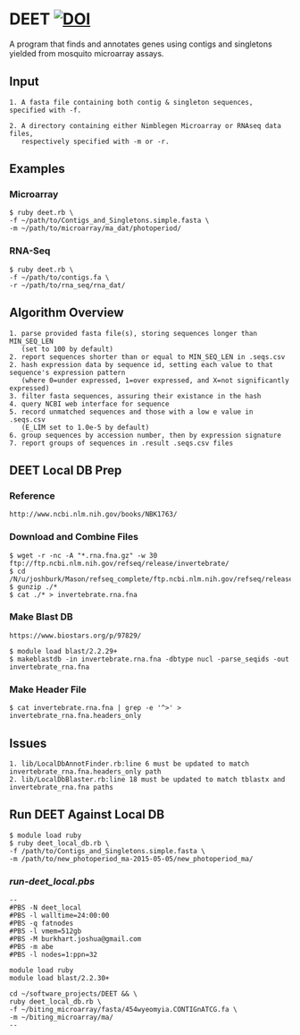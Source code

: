 DEET [![DOI](https://zenodo.org/badge/19044/joshuaburkhart/DEET.svg)](https://zenodo.org/badge/latestdoi/19044/joshuaburkhart/DEET)
====

A program that finds and annotates genes using contigs and singletons yielded from mosquito microarray assays.

## Input
    1. A fasta file containing both contig & singleton sequences, specified with -f.

    2. A directory containing either Nimblegen Microarray or RNAseq data files,  
       respectively specified with -m or -r.

## Examples
### Microarray
    $ ruby deet.rb \
    -f ~/path/to/Contigs_and_Singletons.simple.fasta \
    -m ~/path/to/microarray/ma_dat/photoperiod/
### RNA-Seq
    $ ruby deet.rb \
    -f ~/path/to/contigs.fa \
    -r ~/path/to/rna_seq/rna_dat/

## Algorithm Overview
    1. parse provided fasta file(s), storing sequences longer than MIN_SEQ_LEN 
       (set to 100 by default)
    2. report sequences shorter than or equal to MIN_SEQ_LEN in .seqs.csv
    2. hash expression data by sequence id, setting each value to that sequence's expression pattern 
       (where 0=under expressed, 1=over expressed, and X=not significantly expressed)
    3. filter fasta sequences, assuring their existance in the hash
    4. query NCBI web interface for sequence
    5. record unmatched sequences and those with a low e value in .seqs.csv 
       (E_LIM set to 1.0e-5 by default)
    6. group sequences by accession number, then by expression signature
    7. report groups of sequences in .result .seqs.csv files

## DEET Local DB Prep
### Reference
    http://www.ncbi.nlm.nih.gov/books/NBK1763/

### Download and Combine Files
    $ wget -r -nc -A "*.rna.fna.gz" -w 30 ftp://ftp.ncbi.nlm.nih.gov/refseq/release/invertebrate/
    $ cd /N/u/joshburk/Mason/refseq_complete/ftp.ncbi.nlm.nih.gov/refseq/release/invertebrate
    $ gunzip ./*
    $ cat ./* > invertebrate.rna.fna
    
### Make Blast DB
    https://www.biostars.org/p/97829/

    $ module load blast/2.2.29+
    $ makeblastdb -in invertebrate.rna.fna -dbtype nucl -parse_seqids -out invertebrate_rna.fna

### Make Header File
    $ cat invertebrate.rna.fna | grep -e '^>' > invertebrate_rna.fna.headers_only

## Issues
    1. lib/LocalDbAnnotFinder.rb:line 6 must be updated to match invertebrate_rna.fna.headers_only path
    2. lib/LocalDbBlaster.rb:line 18 must be updated to match tblastx and invertebrate_rna.fna paths

## Run DEET Against Local DB
    $ module load ruby
    $ ruby deet_local_db.rb \
    -f /path/to/Contigs_and_Singletons.simple.fasta \
    -m /path/to/new_photoperiod_ma-2015-05-05/new_photoperiod_ma/

### *run-deet_local.pbs*
    --
    #PBS -N deet_local
    #PBS -l walltime=24:00:00
    #PBS -q fatnodes
    #PBS -l vmem=512gb
    #PBS -M burkhart.joshua@gmail.com
    #PBS -m abe
    #PBS -l nodes=1:ppn=32

    module load ruby
    module load blast/2.2.30+

    cd ~/software_projects/DEET && \
    ruby deet_local_db.rb \
    -f ~/biting_microarray/fasta/454wyeomyia.CONTIGnATCG.fa \
    -m ~/biting_microarray/ma/
    --

